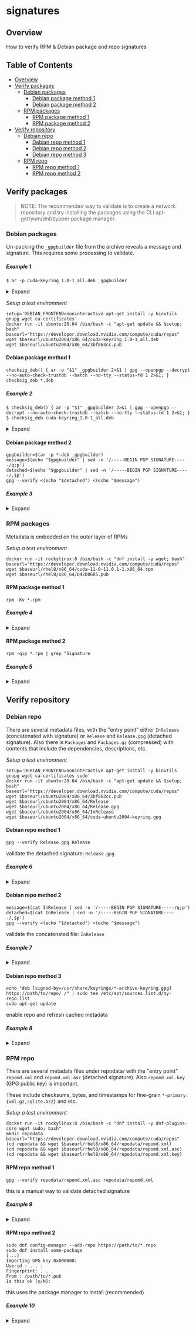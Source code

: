 # signatures

## Overview

How to verify RPM & Debian package and repo signatures

## Table of Contents

- [Overview](#overview)
- [Verify packages](#verify-packages)
  * [Debian packages](#debian-packages)
    - [Debian package method 1](#debian-package-method-1)
    - [Debian package method 2](#debian-package-method-2)
  * [RPM packages](#rpm-packages)
    - [RPM package method 1](#rpm-package-method-1)
    - [RPM package method 2](#rpm-package-method-2)
- [Verify repository](#verify-repository)
  * [Debian repo](#debian-repo)
    - [Debian repo method 1](#debian-repo-method-1)
    - [Debian repo method 2](#debian-repo-method-2)
    - [Debian repo method 3](#debian-repo-method-3)
  * [RPM repo](#rpm-repo)
    - [RPM repo method 1](#rpm-repo-method-1)
    - [RPM repo method 2](#rpm-repo-method-2)


## Verify packages

> NOTE: The recommended way to validate is to create a network repository and try installing the packages using the CLI apt-get/yum/dnf/zypper package manager.


### Debian packages

Un-packing the `_gpgbuilder` file from the archive reveals a message and signature. This requires some processing to validate.

##### Example 1
```shell
$ ar -p cuda-keyring_1.0-1_all.deb _gpgbuilder
```

<details>
  <summary>Expand</summary>

```shell
-----BEGIN PGP SIGNED MESSAGE-----
Hash: SHA512
 
Version: 4
Signer: cudatools <cudatools@nvidia.com>
Date: Fri Apr 22 09:56:53 2022
Role: builder
Files:
    3cf918272ffa5de195752d73f3da3e5e 7959c969e092f2a5a8604e2287807ac5b1b384ad 4 debian-binary
    326ddb43903cf2a9ba2559039d24e4c7 3b8302d1606c40e6645dff296e6118dd407fe6a3 900 control.tar.xz
    37991612ad00c6c8572666bbf5060e75 5498d47b1a177abdedc89ba2ec04e37d367951ae 1908 data.tar.xz
-----BEGIN PGP SIGNATURE-----
Version: GnuPG v2.0.22 (GNU/Linux)
 
iQIcBAEBCgAGBQJiYnvlAAoJEKS0aZY7+GPMg+MP/RIO2ZOS5zHfmMvn6WC5z370
CNchdGLHodvVHPgF75zw/dh7kcHWULfkV8WkuYMiJwhm0zGTOSx3TTxGiSI/5uEU
Wq4QZQmxCnWmvDfxNGuSs/NoeA2ZHHyMAswZvuIu35fc9uR9aPz7T3dhVw1Usuv7
ENKaHbt8NOOmh6osAGjrrDx1/LM9XmvjCvqxduDYFnq9yIJ/KCwxQLL8afzwLjym
qobpbWqcvzWyavZkXwI4AMpTZY+myGRA3CGpGnxKEmokHJC0XvT3eJRecRCzk/Ir
9msMyJJdU9ntNDF2Aup6uTaY7ACYgEo9W2IBUK7Y/YnbOK4YdYXdrTzzq6IerfK1
l/zCCdZ2951o6xPnZsRC3pb60n3RcpQehSkl5IVJXGA+IDFS50OtQKALuVVdCSf8
wuz1gEFQjIUkY3/QRh+7hw9AnJSQF9grtSZElzndnIhE3JczndA1/vGni1gfgJUI
c0NHXC+PUft+tNG/oahEE+NrXzUciyqlSeKGGniTvRoQDzlQfag9XcOkWJaSlJm7
bJZ1QCCRQPDzZp/aL+H7K+w3kUQibdrwrqpialB0jsDCsAE56e+4ptPddBHisFBG
FfkTpFNCAFFp+ylxUfyVaeGbDJ61YJSpLcICGTtbkQLCv08WOSWLzE2OdVnh94Pm
kGTdUd+T6SdLNP0p7L5A
=CaAY
-----END PGP SIGNATURE-----
```

</details>


_Setup a test environment_
```shell
setup='DEBIAN_FRONTEND=noninteractive apt-get install -y binutils gnupg wget ca-certificates'
docker run -it ubuntu:20.04 /bin/bash -c "apt-get update && $setup; bash"
baseurl="https://developer.download.nvidia.com/compute/cuda/repos"
wget $baseurl/ubuntu2004/x86_64/cuda-keyring_1.0-1_all.deb
wget $baseurl/ubuntu2004/x86_64/3bf863cc.pub
```

#### Debian package method 1
```shell
checksig_deb() { ar -p "$1" _gpgbuilder 2>&1 | gpg --openpgp --decrypt --no-auto-check-trustdb --batch --no-tty --status-fd 1 2>&1; }
checksig_deb *.deb
```

##### Example 2

```shell
$ checksig_deb() { ar -p "$1" _gpgbuilder 2>&1 | gpg --openpgp --decrypt --no-auto-check-trustdb --batch --no-tty --status-fd 1 2>&1; } 
$ checksig_deb cuda-keyring_1.0-1_all.deb
```

<details>
  <summary>Expand</summary>

```shell
[GNUPG:] PLAINTEXT 74 0
Version: 4
Signer: cudatools <cudatools@nvidia.com>
Date: Fri Apr 22 09:56:53 2022
Role: builder
Files:
3cf918272ffa5de195752d73f3da3e5e 7959c969e092f2a5a8604e2287807ac5b1b384ad 4 debian-binary
326ddb43903cf2a9ba2559039d24e4c7 3b8302d1606c40e6645dff296e6118dd407fe6a3 900 control.tar.xz
37991612ad00c6c8572666bbf5060e75 5498d47b1a177abdedc89ba2ec04e37d367951ae 1908 data.tar.xz
[GNUPG:] NEWSIG
gpg: Signature made Fri Apr 22 09:56:53 2022 UTC
gpg: using RSA key A4B469963BF863CC
[GNUPG:] ERRSIG A4B469963BF863CC 1 10 01 1650621413 9 -
```

Notice that it cannot validate the signature if the public key is not found

```shell
[GNUPG:] NO_PUBKEY A4B469963BF863CC
gpg: Can't check signature: No public key
```

then import the GPG public key

```shell
$ gpg --import 3bf863cc.pub
$ checksig_deb cuda-keyring_1.0-1_all.deb
```

```shell
[GNUPG:] PLAINTEXT 74 0
Version: 4
Signer: cudatools <cudatools@nvidia.com>
Date: Fri Apr 22 09:56:53 2022
Role: builder
Files:
3cf918272ffa5de195752d73f3da3e5e 7959c969e092f2a5a8604e2287807ac5b1b384ad 4 debian-binary
326ddb43903cf2a9ba2559039d24e4c7 3b8302d1606c40e6645dff296e6118dd407fe6a3 900 control.tar.xz
37991612ad00c6c8572666bbf5060e75 5498d47b1a177abdedc89ba2ec04e37d367951ae 1908 data.tar.xz
[GNUPG:] NEWSIG
gpg: Signature made Fri Apr 22 09:56:53 2022 UTC
gpg: using RSA key A4B469963BF863CC
[GNUPG:] KEY_CONSIDERED EB693B3035CD5710E231E123A4B469963BF863CC 0
[GNUPG:] SIG_ID Mx3zUme9SMeQ67oDvcbN449zOzQ 2022-04-22 1650621413
[GNUPG:] KEY_CONSIDERED EB693B3035CD5710E231E123A4B469963BF863CC 0
```

```shell
[GNUPG:] GOODSIG A4B469963BF863CC cudatools <cudatools@nvidia.com>
gpg: Good signature from "cudatools <cudatools@nvidia.com>" [unknown]
[GNUPG:] VALIDSIG EB693B3035CD5710E231E123A4B469963BF863CC 2022-04-22 1650621413 0 4 0 1 10 01 EB693B3035CD5710E231E123A4B469963BF86>
```

```shell
[GNUPG:] TRUST_UNDEFINED 0 pgp
gpg: WARNING: This key is not certified with a trusted signature!
gpg: There is no indication that the signature belongs to the owner.
Primary key fingerprint: EB69 3B30 35CD 5710 E231 E123 A4B4 6996 3BF8 63CC
[GNUPG:] VERIFICATION_COMPLIANCE_MODE 23
```

notice it now says "VALIDSIG" instead of "NO_PUBKEY"

```shell
$ gpg --delete-keys 3bf863cc
```

</details>


#### Debian package method 2
```shell
gpgbuilder=$(ar -p *.deb _gpgbuilder)
message=$(echo "$gpgbuilder" | sed -n '/-----BEGIN PGP SIGNATURE-----/q;p')
detached=$(echo "$gpgbuilder" | sed -n '/-----BEGIN PGP SIGNATURE-----/,$p')
gpg --verify <(echo "$detached") <(echo "$message")
```

##### Example 3

<details>
  <summary>Expand</summary>

```shell
$ gpgbuilder=$(ar -p cuda-keyring_1.0-1_all.deb _gpgbuilder)
$ message=$(echo "$gpgbuilder" | sed -n '/-----BEGIN PGP SIGNATURE-----/q;p')
$ detached=$(echo "$gpgbuilder" | sed -n '/-----BEGIN PGP SIGNATURE-----/,$p')
```

using process substitution

```shell
$ gpg --verify <(echo "$detached") <(echo "$message")
gpg: Signature made Fri Apr 22 09:56:53 2022 UTC
gpg:                using RSA key A4B469963BF863CC
gpg: Can't check signature: No public key
```

then import the GPG public key

```shell
$ gpg --import 3bf863cc.pub
$ gpg --verify <(echo "$detached") <(echo "$message")
gpg: Signature made Fri Apr 22 09:56:53 2022 UTC
gpg: using RSA key A4B469963BF863CC
gpg: BAD signature from "cudatools <cudatools@nvidia.com>" [unknown]
```

notice it now says "BAD signature" instead of "No public key"

```shell
$ gpg --delete-keys 3bf863cc
```

</details>


### RPM packages

Metadata is embedded on the outer layer of RPMs

_Setup a test environment_
```shell
docker run -it rockylinux:8 /bin/bash -c "dnf install -y wget; bash"
baseurl="https://developer.download.nvidia.com/compute/cuda/repos"
wget $baseurl/rhel8/x86_64/cuda-11-0-11.0.1-1.x86_64.rpm
wget $baseurl/rhel8/x86_64/D42D0685.pub
```

#### RPM package method 1

```shell
rpm -Kv *.rpm
```

##### Example 4

<details>
  <summary>Expand</summary>

```shell
$ rpm -Kv cuda-11-0-11.0.1-1.x86_64.rpm
cuda-11-0-11.0.1-1.x86_64.rpm:
    Header V4 RSA/SHA512 Signature, key ID d42d0685: NOKEY
    Header SHA1 digest: OK
    V4 RSA/SHA512 Signature, key ID d42d0685: NOKEY
    MD5 digest: O
```

then import the GPG public key

```shell
$ rpm --import D42D0685.pub
$ rpm -qa | grep gpg-pubkey
gpg-pubkey-d42d0685-62589a51
$ rpm -Kv cuda-11-0-11.0.1-1.x86_64.rpm
cuda-11-0-11.0.1-1.x86_64.rpm:
    Header V4 RSA/SHA512 Signature, key ID d42d0685: OK
    Header SHA1 digest: OK
    V4 RSA/SHA512 Signature, key ID d42d0685: OK
    MD5 digest: OK
```

notice it now says "OK"

```
$ rpm --erase "gpg-pubkey-d42d0685*"
```

</details>


#### RPM package method 2

```shell
rpm -qip *.rpm | grep ^Signature
```

##### Example 5

<details>
  <summary>Expand</summary>

```shell
$ rpm -qip cuda-11-0-11.0.1-1.x86_64.rpm | grep ^Signature
warning: cuda-11-0-11.0.1-1.x86_64.rpm: Header V4 RSA/SHA512 Signature, key ID d42d0685: NOKEY
Signature   : RSA/SHA512, Sat Apr 23 05:50:03 2022, Key ID 9cd0a493d42d0685
```

then import the GPG public key

```shell
$ rpm --import D42D0685.pub
$ rpm -qa | grep gpg-pubkey
gpg-pubkey-d42d0685-62589a51
$ rpm -qip cuda-11-0-11.0.1-1.x86_64.rpm | grep ^Signature
Signature : RSA/SHA512, Sat Apr 23 05:50:03 2022, Key ID 9cd0a493d42d0685
```

notice the warning error disappeared

</details>


## Verify repository

### Debian repo

There are several metadata files, with the "entry point" either `InRelease` (concatenated with signature) or `Release` and `Release.gpg` (detached signature).
Also there is `Packages` and `Packages.gz` (compressed) with contents that include the dependencies, descriptions, etc.

_Setup a test environment_
```shell
setup='DEBIAN_FRONTEND=noninteractive apt-get install -y binutils gnupg wget ca-certificates sudo'
docker run -it ubuntu:20.04 /bin/bash -c "apt-get update && $setup; bash"
baseurl="https://developer.download.nvidia.com/compute/cuda/repos"
wget $baseurl/ubuntu2004/x86_64/3bf863cc.pub
wget $baseurl/ubuntu2004/x86_64/Release
wget $baseurl/ubuntu2004/x86_64/Release.gpg
wget $baseurl/ubuntu2004/x86_64/InRelease
wget $baseurl/ubuntu2004/x86_64/cuda-ubuntu2004-keyring.gpg
```

#### Debian repo method 1

```shell
gpg --verify Release.gpg Release
```
validate the detached signature: `Release.gpg`

##### Example 6

<details>
  <summary>Expand</summary>

```shell
$ gpg --verify Release.gpg Release
gpg: Signature made Wed Aug 17 19:06:30 2022 UTC
gpg:                using RSA key A4B469963BF863CC
gpg: Can't check signature: No public key
```

then import the GPG public key

```shell
$ gpg --import 3bf863cc.pub
$ gpg --verify Release.gpg Release
gpg: Signature made Wed Aug 17 19:06:30 2022 UTC
gpg: using RSA key A4B469963BF863CC
gpg: Good signature from "cudatools <cudatools@nvidia.com>" [unknown]
gpg: WARNING: This key is not certified with a trusted signature!
gpg: There is no indication that the signature belongs to the owner.
Primary key fingerprint: EB69 3B30 35CD 5710 E231 E123 A4B4 6996 3BF8 63CC
```

</details>


#### Debian repo method 2

```shell
message=$(cat InRelease | sed -n '/-----BEGIN PGP SIGNATURE-----/q;p')
detached=$(cat InRelease | sed -n '/-----BEGIN PGP SIGNATURE-----/,$p')
gpg --verify <(echo "$detached") <(echo "$message")
```
validate the concatenated file: `InRelease`

##### Example 7

<details>
  <summary>Expand</summary>

```shell
$ message=$(cat InRelease | sed -n '/-----BEGIN PGP SIGNATURE-----/q;p')
$ detached=$(cat InRelease | sed -n '/-----BEGIN PGP SIGNATURE-----/,$p')
$ gpg --verify <(echo "$detached") <(echo "$message")
gpg: Signature made Wed Aug 17 19:06:30 2022 UTC
gpg:                using RSA key A4B469963BF863CC
gpg: Can't check signature: No public key
```

then import the GPG public key

```shell
$ gpg --verify <(echo "$detached") <(echo "$message")
gpg: Signature made Wed Aug 17 19:06:30 2022 UTC
gpg:                using RSA key A4B469963BF863CC
gpg: BAD signature from "cudatools <cudatools@nvidia.com>" [unknown]
$ gpg --delete-keys 3BF863CC
```

</details>


#### Debian repo method 3

```shell
echo "deb [signed-by=/usr/share/keyrings/*-archive-keyring.gpg] https://path/to/repo/ /" | sudo tee /etc/apt/sources.list.d/my-repo.list
sudo apt-get update
```
enable repo and refresh cached metadata

##### Example 8

<details>
  <summary>Expand</summary>

```shell
$ mv cuda-ubuntu2004-keyring.gpg /usr/share/keyrings/cuda-archive-keyring.gpg
$ echo "deb [signed-by=/usr/share/keyrings/cuda-archive-keyring.gpg] https://developer.download.nvidia.com/compute/cuda/repos/ubuntu2004/x86_64/ /" | sudo tee /etc/apt/sources.list.d/cuda-ubuntu2004-x86_64.list
$ sudo apt-get update
```

</details>


### RPM repo

There are several metadata files under repodata/ with the "entry point" `repomd.xml` and `repomd.xml.asc` (detached signature). Also `repomd.xml.key` (GPG public key) is important.

These include checksums, bytes, and timestamps for fine-grain `*-primary.{xml.gz,sqlite.bz2}` and etc.

_Setup a test environment_
```shell
docker run -it rockylinux:8 /bin/bash -c "dnf install -y dnf-plugins-core wget sudo; bash"
mkdir repodata
baseurl="https://developer.download.nvidia.com/compute/cuda/repos"
(cd repodata && wget $baseurl/rhel8/x86_64/repodata/repomd.xml)
(cd repodata && wget $baseurl/rhel8/x86_64/repodata/repomd.xml.asc)
(cd repodata && wget $baseurl/rhel8/x86_64/repodata/repomd.xml.key)
```

#### RPM repo method 1

```shell
gpg --verify repodata/repomd.xml.asc repodata/repomd.xml
```

this is a manual way to validate detached signature

##### Example 9

<details>
  <summary>Expand</summary>

```shell
$ gpg --verify repodata/repomd.xml.asc repodata/repomd.xml
gpg: directory '/root/.gnupg' created
gpg: keybox '/root/.gnupg/pubring.kbx' created
gpg: Signature made Wed Aug 17 19:05:33 2022 UTC
gpg:                using RSA key 9CD0A493D42D0685
gpg: Can't check signature: No public key
```

then import the GPG public key

```shell
$ gpg --import repodata/repomd.xml.key
gpg: key 9CD0A493D42D0685: public key "cudatools <cudatools@nvidia.com>" imported
gpg: Total number processed: 1
gpg:               imported: 1
$ gpg --verify repodata/repomd.xml.asc repodata/repomd.xml
gpg: Signature made Wed Aug 17 19:05:33 2022 UTC
gpg:                using RSA key 9CD0A493D42D0685
gpg: Good signature from "cudatools <cudatools@nvidia.com>" [unknown]
gpg: WARNING: This key is not certified with a trusted signature!
gpg:          There is no indication that the signature belongs to the owner.
Primary key fingerprint: 610C 7B14 E068 A878 070D  A4E9 9CD0 A493 D42D 0685
 
$ gpg --delete-keys 3D42D0685
```

</details>


#### RPM repo method 2

```shell
sudo dnf config-manager --add-repo https://path/to/*.repo
sudo dnf install some-package
[...]
Importing GPG key 0x000000:
Userid : . . .
Fingerprint: . . .
From : /path/to/*.pub
Is this ok [y/N]:
```

this uses the package manager to install (recommended)

##### Example 10

<details>
  <summary>Expand</summary>

```shell
$ dnf config-manager --add-repo https://developer.download.nvidia.com/compute/cuda/repos/rhel8/x86_64/cuda-rhel8.repo
Adding repo from: https://developer.download.nvidia.com/compute/cuda/repos/rhel8/x86_64/cuda-rhel8.repo
$ dnf install libnvjpeg-11-0
[...]
Importing GPG key 0xD42D0685:
Userid : "cudatools <cudatools@nvidia.com>"
Fingerprint: 610C 7B14 E068 A878 070D A4E9 9CD0 A493 D42D 0685
From : https://developer.download.nvidia.com/compute/cuda/repos/rhel8/x86_64/D42D0685.pub
Is this ok [y/N]: y
```

</details>

